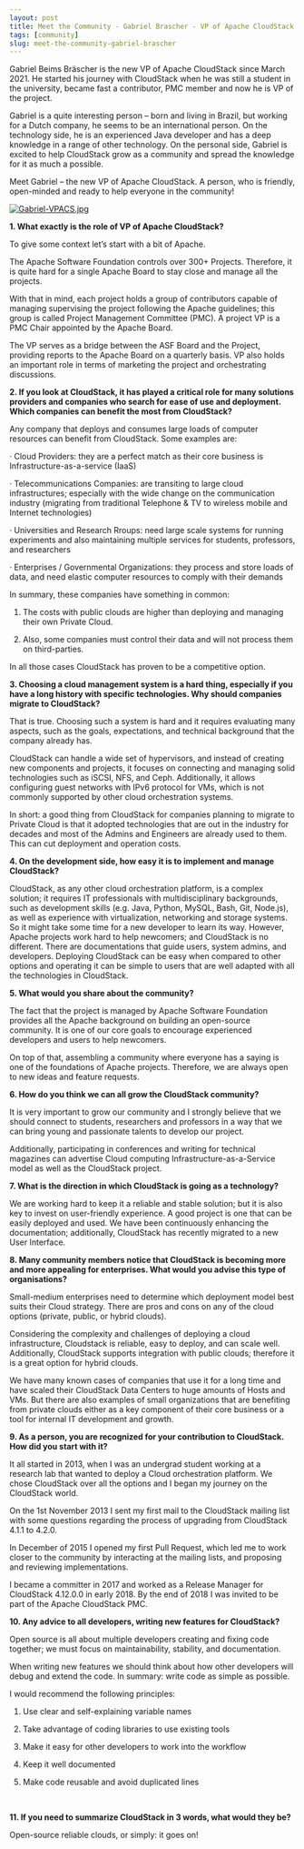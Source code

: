 ```yaml
---
layout: post
title: Meet the Community - Gabriel Brascher - VP of Apache CloudStack
tags: [community]
slug: meet-the-community-gabriel-brascher
---
```

Gabriel Beims Bräscher is the new VP of Apache CloudStack since March 2021. He started his journey with CloudStack when he was still a student in the university, became fast a contributor, PMC member and now he is VP of the project.

Gabriel is a quite interesting person – born and living in Brazil, but working for a Dutch company, he seems to be an international person. On the technology side, he is an experienced Java developer and has a deep knowledge in a range of other technology. On the personal side, Gabriel is excited to help CloudStack grow as a community and spread the knowledge for it as much a possible.

<!-- truncate -->

Meet Gabriel – the new VP of Apache CloudStack. A person, who is friendly, open-minded and ready to help everyone in the community!

<a href="/img/imported/6d6dbf9f-d964-496f-82af-a4c764e5f865"><img src="/img/imported/6d6dbf9f-d964-496f-82af-a4c764e5f865?t=true" alt="Gabriel-VPACS.jpg" /></a>

<b>1. What exactly is the role of VP of Apache CloudStack?</b>

To give some context let’s start with a bit of Apache.

The Apache Software Foundation controls over 300+ Projects. Therefore, it is quite hard for a single Apache Board to stay close and manage all the projects.

With that in mind, each project holds a group of contributors capable of managing supervising the project following the Apache guidelines; this group is called Project Management Committee (PMC). A project VP is a PMC Chair appointed by the Apache Board.

The VP serves as a bridge between the ASF Board and the Project, providing reports to the Apache Board on a quarterly basis. VP also holds an important role in terms of marketing the project and orchestrating discussions.
<br/>

<b>2. If you look at CloudStack, it has played a critical role for many solutions providers and companies who search for ease of use and deployment. Which companies can benefit the most from CloudStack?</b>

Any company that deploys and consumes large loads of computer resources can benefit from CloudStack. Some examples are:

· Cloud Providers: they are a perfect match as their core business is Infrastructure-as-a-service (IaaS)

· Telecommunications Companies: are transiting to large cloud infrastructures; especially with the wide change on the communication industry (migrating from traditional Telephone & TV to wireless mobile and Internet technologies)

· Universities and Research Rroups: need large scale systems for running experiments and also maintaining multiple services for students, professors, and researchers

· Enterprises / Governmental Organizations: they process and store loads of data, and need elastic computer resources to comply with their demands

In summary, these companies have something in common:

1. The costs with public clouds are higher than deploying and managing their own Private Cloud.

2. Also, some companies must control their data and will not process them on third-parties.

In all those cases CloudStack has proven to be a competitive option.
<br/>

<b>3. Choosing a cloud management system is a hard thing, especially if you have a long history with specific technologies. Why should companies migrate to CloudStack?</b>

That is true. Choosing such a system is hard and it requires evaluating many aspects, such as the goals, expectations, and technical background that the company already has.

CloudStack can handle a wide set of hypervisors, and instead of creating new components and projects, it focuses on connecting and managing solid technologies such as iSCSI, NFS, and Ceph. Additionally, it allows configuring guest networks with IPv6 protocol for VMs, which is not commonly supported by other cloud orchestration systems.

In short: a good thing from CloudStack for companies planning to migrate to Private Cloud is that it adopted technologies that are out in the industry for decades and most of the Admins and Engineers are already used to them. This can cut deployment and operation costs.
<br/>

<b>4. On the development side, how easy it is to implement and manage CloudStack?</b>

CloudStack, as any other cloud orchestration platform, is a complex solution; it requires IT professionals with multidisciplinary backgrounds, such as development skills (e.g. Java, Python, MySQL, Bash, Git, Node.js), as well as experience with virtualization, networking and storage systems. So it might take some time for a new developer to learn its way. However, Apache projects work hard to help newcomers; and CloudStack is no different. There are documentations that guide users, system admins, and developers. Deploying CloudStack can be easy when compared to other options and operating it can be simple to users that are well adapted with all the technologies in CloudStack.
<br/>

<b>5. What would you share about the community?</b>

The fact that the project is managed by Apache Software Foundation provides all the Apache background on building an open-source community. It is one of our core goals to encourage experienced developers and users to help newcomers.

On top of that, assembling a community where everyone has a saying is one of the foundations of Apache projects. Therefore, we are always open to new ideas and feature requests.
<br/>

<b>6. How do you think we can all grow the CloudStack community?</b>

It is very important to grow our community and I strongly believe that we should connect to students, researchers and professors in a way that we can bring young and passionate talents to develop our project.

Additionally, participating in conferences and writing for technical magazines can advertise Cloud computing Infrastructure-as-a-Service model as well as the CloudStack project.
<br/>

<b>7. What is the direction in which CloudStack is going as a technology?</b>

We are working hard to keep it a reliable and stable solution; but it is also key to invest on user-friendly experience. A good project is one that can be easily deployed and used. We have been continuously enhancing the documentation; additionally, CloudStack has recently migrated to a new User Interface.
<br/>

<b>8. Many community members notice that CloudStack is becoming more and more appealing for enterprises. What would you advise this type of organisations?</b>

Small-medium enterprises need to determine which deployment model best suits their Cloud strategy. There are pros and cons on any of the cloud options (private, public, or hybrid clouds).

Considering the complexity and challenges of deploying a cloud infrastructure, Cloudstack is reliable, easy to deploy, and can scale well. Additionally, CloudStack supports integration with public clouds; therefore it is a great option for hybrid clouds.

We have many known cases of companies that use it for a long time and have scaled their CloudStack Data Centers to huge amounts of Hosts and VMs. But there are also examples of small organizations that are benefiting from private clouds either as a key component of their core business or a tool for internal IT development and growth.
<br/>

<b>9. As a person, you are recognized for your contribution to CloudStack. How did you start with it?</b>

It all started in 2013, when I was an undergrad student working at a research lab that wanted to deploy a Cloud orchestration platform. We chose CloudStack over all the options and I began my journey on the CloudStack world.

On the 1st November 2013 I sent my first mail to the CloudStack mailing list with some questions regarding the process of upgrading from CloudStack 4.1.1 to 4.2.0.

In December of 2015 I opened my first Pull Request, which led me to work closer to the community by interacting at the mailing lists, and proposing and reviewing implementations.

I became a committer in 2017 and worked as a Release Manager for CloudStack 4.12.0.0 in early 2018. By the end of 2018 I was invited to be part of the Apache CloudStack PMC.
<br/>

<b>10. Any advice to all developers, writing new features for CloudStack?</b>

Open source is all about multiple developers creating and fixing code together; we must focus on maintainability, stability, and documentation.

When writing new features we should think about how other developers will debug and extend the code. In summary: write code as simple as possible.

I would recommend the following principles:

1. Use clear and self-explaining variable names

2. Take advantage of coding libraries to use existing tools

3. Make it easy for other developers to work into the workflow

4. Keep it well documented

5. Make code reusable and avoid duplicated lines
<br/>

<b>11. If you need to summarize CloudStack in 3 words, what would they be?</b>

Open-source reliable clouds, or simply: it goes on!
